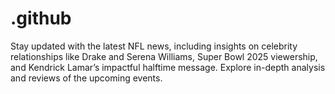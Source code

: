 # .github
Stay updated with the latest NFL news, including insights on celebrity relationships like Drake and Serena Williams, Super Bowl 2025 viewership, and Kendrick Lamar’s impactful halftime message. Explore in-depth analysis and reviews of the upcoming events.
